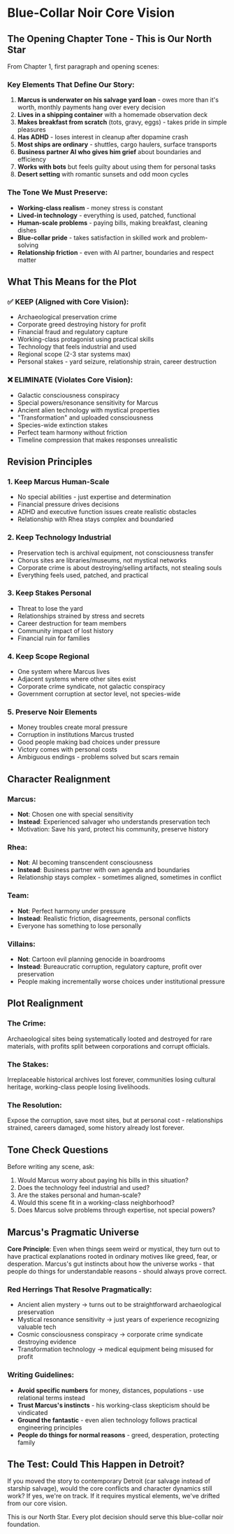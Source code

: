 # Blue-Collar Noir Core Vision

## The Opening Chapter Tone - This is Our North Star

From Chapter 1, first paragraph and opening scenes:

### Key Elements That Define Our Story:
1. **Marcus is underwater on his salvage yard loan** - owes more than it's worth, monthly payments hang over every decision
2. **Lives in a shipping container** with a homemade observation deck
3. **Makes breakfast from scratch** (tots, gravy, eggs) - takes pride in simple pleasures
4. **Has ADHD** - loses interest in cleanup after dopamine crash
5. **Most ships are ordinary** - shuttles, cargo haulers, surface transports
6. **Business partner AI who gives him grief** about boundaries and efficiency
7. **Works with bots** but feels guilty about using them for personal tasks
8. **Desert setting** with romantic sunsets and odd moon cycles

### The Tone We Must Preserve:
- **Working-class realism** - money stress is constant
- **Lived-in technology** - everything is used, patched, functional
- **Human-scale problems** - paying bills, making breakfast, cleaning dishes
- **Blue-collar pride** - takes satisfaction in skilled work and problem-solving
- **Relationship friction** - even with AI partner, boundaries and respect matter

## What This Means for the Plot

### ✅ KEEP (Aligned with Core Vision):
- Archaeological preservation crime
- Corporate greed destroying history for profit
- Financial fraud and regulatory capture
- Working-class protagonist using practical skills
- Technology that feels industrial and used
- Regional scope (2-3 star systems max)
- Personal stakes - yard seizure, relationship strain, career destruction

### ❌ ELIMINATE (Violates Core Vision):
- Galactic consciousness conspiracy
- Special powers/resonance sensitivity for Marcus
- Ancient alien technology with mystical properties
- "Transformation" and uploaded consciousness
- Species-wide extinction stakes
- Perfect team harmony without friction
- Timeline compression that makes responses unrealistic

## Revision Principles

### 1. **Keep Marcus Human-Scale**
- No special abilities - just expertise and determination
- Financial pressure drives decisions
- ADHD and executive function issues create realistic obstacles
- Relationship with Rhea stays complex and boundaried

### 2. **Keep Technology Industrial**
- Preservation tech is archival equipment, not consciousness transfer
- Chorus sites are libraries/museums, not mystical networks
- Corporate crime is about destroying/selling artifacts, not stealing souls
- Everything feels used, patched, and practical

### 3. **Keep Stakes Personal**
- Threat to lose the yard
- Relationships strained by stress and secrets
- Career destruction for team members
- Community impact of lost history
- Financial ruin for families

### 4. **Keep Scope Regional**
- One system where Marcus lives
- Adjacent systems where other sites exist
- Corporate crime syndicate, not galactic conspiracy
- Government corruption at sector level, not species-wide

### 5. **Preserve Noir Elements**
- Money troubles create moral pressure
- Corruption in institutions Marcus trusted
- Good people making bad choices under pressure
- Victory comes with personal costs
- Ambiguous endings - problems solved but scars remain

## Character Realignment

### Marcus:
- **Not**: Chosen one with special sensitivity
- **Instead**: Experienced salvager who understands preservation tech
- Motivation: Save his yard, protect his community, preserve history

### Rhea:
- **Not**: AI becoming transcendent consciousness
- **Instead**: Business partner with own agenda and boundaries
- Relationship stays complex - sometimes aligned, sometimes in conflict

### Team:
- **Not**: Perfect harmony under pressure
- **Instead**: Realistic friction, disagreements, personal conflicts
- Everyone has something to lose personally

### Villains:
- **Not**: Cartoon evil planning genocide in boardrooms
- **Instead**: Bureaucratic corruption, regulatory capture, profit over preservation
- People making incrementally worse choices under institutional pressure

## Plot Realignment

### The Crime:
Archaeological sites being systematically looted and destroyed for rare materials, with profits split between corporations and corrupt officials.

### The Stakes:
Irreplaceable historical archives lost forever, communities losing cultural heritage, working-class people losing livelihoods.

### The Resolution:
Expose the corruption, save most sites, but at personal cost - relationships strained, careers damaged, some history already lost forever.

## Tone Check Questions

Before writing any scene, ask:
1. Would Marcus worry about paying his bills in this situation?
2. Does the technology feel industrial and used?
3. Are the stakes personal and human-scale?
4. Would this scene fit in a working-class neighborhood?
5. Does Marcus solve problems through expertise, not special powers?

## Marcus's Pragmatic Universe

**Core Principle**: Even when things seem weird or mystical, they turn out to have practical explanations rooted in ordinary motives like greed, fear, or desperation. Marcus's gut instincts about how the universe works - that people do things for understandable reasons - should always prove correct.

### Red Herrings That Resolve Pragmatically:
- Ancient alien mystery → turns out to be straightforward archaeological preservation
- Mystical resonance sensitivity → just years of experience recognizing valuable tech
- Cosmic consciousness conspiracy → corporate crime syndicate destroying evidence
- Transformation technology → medical equipment being misused for profit

### Writing Guidelines:
- **Avoid specific numbers** for money, distances, populations - use relational terms instead
- **Trust Marcus's instincts** - his working-class skepticism should be vindicated
- **Ground the fantastic** - even alien technology follows practical engineering principles
- **People do things for normal reasons** - greed, desperation, protecting family

## The Test: Could This Happen in Detroit?

If you moved the story to contemporary Detroit (car salvage instead of starship salvage), would the core conflicts and character dynamics still work? If yes, we're on track. If it requires mystical elements, we've drifted from our core vision.

This is our North Star. Every plot decision should serve this blue-collar noir foundation.